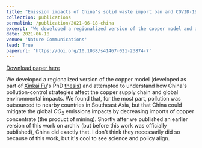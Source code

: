 ```yaml
---
title: "Emission impacts of China's solid waste import ban and COVID-19 in the copper supply chain"
collection: publications
permalink: /publication/2021-06-18-china
excerpt: "We developed a regionalized version of the copper model and attempted to understand how China's pollution-control strategies affect the copper supply chain and global environmental impacts. We found that, for the most part, pollution was outsourced to nearby countries in Southeast Asia, but that China could mitigate the global CO$_2$ emissions impacts by decreasing imports of copper concentrate (the product of mining). Shortly after we published an earlier version of this work on archiv (but before this work was officially published), China did exactly that. I don't think they necessarily did so because of this work, but it's cool to see science and policy align."
date: 2021-06-18
venue: 'Nature Communications'
lead: True
paperurl: 'https://doi.org/10.1038/s41467-021-23874-7'
---
```


<a href='https://doi.org/10.1038/s41467-021-23874-7'>Download paper here</a>

We developed a regionalized version of the copper model (developed as part of [Xinkai Fu](https://www.linkedin.com/in/xinkai-fu-35962978/)'s PhD [thesis](https://dspace.mit.edu/handle/1721.1/121238)) and attempted to understand how China's pollution-control strategies affect the copper supply chain and global environmental impacts. We found that, for the most part, pollution was outsourced to nearby countries in Southeast Asia, but that China could mitigate the global $CO_2$ emissions impacts by decreasing imports of copper concentrate (the product of mining). Shortly after we published an earlier version of this work on archiv (but before this work was officially published), China did exactly that. I don't think they necessarily did so because of this work, but it's cool to see science and policy align.
